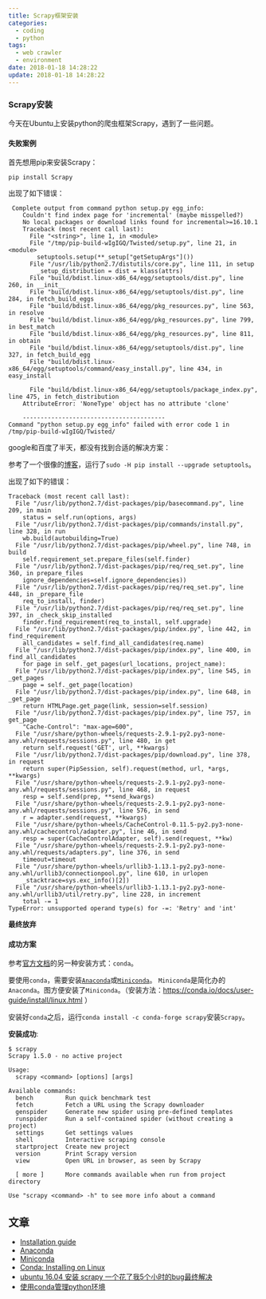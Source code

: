 ```yaml
---
title: Scrapy框架安装
categories:
  - coding
  - python
tags:
  - web crawler
  - environment
date: 2018-01-18 14:28:22
update: 2018-01-18 14:28:22
---
```


### Scrapy安装
今天在Ubuntu上安装python的爬虫框架Scrapy，遇到了一些问题。

#### 失败案例
首先想用pip来安装Scrapy：
```
pip install Scrapy
```

<!--more-->

出现了如下错误：
```
 Complete output from command python setup.py egg_info:
    Couldn't find index page for 'incremental' (maybe misspelled?)
    No local packages or download links found for incremental>=16.10.1
    Traceback (most recent call last):
      File "<string>", line 1, in <module>
      File "/tmp/pip-build-wIgIGQ/Twisted/setup.py", line 21, in <module>
        setuptools.setup(**_setup["getSetupArgs"]())
      File "/usr/lib/python2.7/distutils/core.py", line 111, in setup
        _setup_distribution = dist = klass(attrs)
      File "build/bdist.linux-x86_64/egg/setuptools/dist.py", line 260, in __init__
      File "build/bdist.linux-x86_64/egg/setuptools/dist.py", line 284, in fetch_build_eggs
      File "build/bdist.linux-x86_64/egg/pkg_resources.py", line 563, in resolve
      File "build/bdist.linux-x86_64/egg/pkg_resources.py", line 799, in best_match
      File "build/bdist.linux-x86_64/egg/pkg_resources.py", line 811, in obtain
      File "build/bdist.linux-x86_64/egg/setuptools/dist.py", line 327, in fetch_build_egg
      File "build/bdist.linux-x86_64/egg/setuptools/command/easy_install.py", line 434, in easy_install
    
      File "build/bdist.linux-x86_64/egg/setuptools/package_index.py", line 475, in fetch_distribution
    AttributeError: 'NoneType' object has no attribute 'clone'
    
    ----------------------------------------
Command "python setup.py egg_info" failed with error code 1 in /tmp/pip-build-wIgIGQ/Twisted/
```

google和百度了半天，都没有找到合适的解决方案：

参考了一个很像的[博客](https://www.cnblogs.com/hizf/p/7804711.html)，运行了`sudo -H pip install --upgrade setuptools`。

出现了如下的错误：
```
Traceback (most recent call last):
  File "/usr/lib/python2.7/dist-packages/pip/basecommand.py", line 209, in main
    status = self.run(options, args)
  File "/usr/lib/python2.7/dist-packages/pip/commands/install.py", line 328, in run
    wb.build(autobuilding=True)
  File "/usr/lib/python2.7/dist-packages/pip/wheel.py", line 748, in build
    self.requirement_set.prepare_files(self.finder)
  File "/usr/lib/python2.7/dist-packages/pip/req/req_set.py", line 360, in prepare_files
    ignore_dependencies=self.ignore_dependencies))
  File "/usr/lib/python2.7/dist-packages/pip/req/req_set.py", line 448, in _prepare_file
    req_to_install, finder)
  File "/usr/lib/python2.7/dist-packages/pip/req/req_set.py", line 397, in _check_skip_installed
    finder.find_requirement(req_to_install, self.upgrade)
  File "/usr/lib/python2.7/dist-packages/pip/index.py", line 442, in find_requirement
    all_candidates = self.find_all_candidates(req.name)
  File "/usr/lib/python2.7/dist-packages/pip/index.py", line 400, in find_all_candidates
    for page in self._get_pages(url_locations, project_name):
  File "/usr/lib/python2.7/dist-packages/pip/index.py", line 545, in _get_pages
    page = self._get_page(location)
  File "/usr/lib/python2.7/dist-packages/pip/index.py", line 648, in _get_page
    return HTMLPage.get_page(link, session=self.session)
  File "/usr/lib/python2.7/dist-packages/pip/index.py", line 757, in get_page
    "Cache-Control": "max-age=600",
  File "/usr/share/python-wheels/requests-2.9.1-py2.py3-none-any.whl/requests/sessions.py", line 480, in get
    return self.request('GET', url, **kwargs)
  File "/usr/lib/python2.7/dist-packages/pip/download.py", line 378, in request
    return super(PipSession, self).request(method, url, *args, **kwargs)
  File "/usr/share/python-wheels/requests-2.9.1-py2.py3-none-any.whl/requests/sessions.py", line 468, in request
    resp = self.send(prep, **send_kwargs)
  File "/usr/share/python-wheels/requests-2.9.1-py2.py3-none-any.whl/requests/sessions.py", line 576, in send
    r = adapter.send(request, **kwargs)
  File "/usr/share/python-wheels/CacheControl-0.11.5-py2.py3-none-any.whl/cachecontrol/adapter.py", line 46, in send
    resp = super(CacheControlAdapter, self).send(request, **kw)
  File "/usr/share/python-wheels/requests-2.9.1-py2.py3-none-any.whl/requests/adapters.py", line 376, in send
    timeout=timeout
  File "/usr/share/python-wheels/urllib3-1.13.1-py2.py3-none-any.whl/urllib3/connectionpool.py", line 610, in urlopen
    _stacktrace=sys.exc_info()[2])
  File "/usr/share/python-wheels/urllib3-1.13.1-py2.py3-none-any.whl/urllib3/util/retry.py", line 228, in increment
    total -= 1
TypeError: unsupported operand type(s) for -=: 'Retry' and 'int'
```

**最终放弃**

#### 成功方案

参考[官方文档](https://doc.scrapy.org/en/latest/intro/install.html)的另一种安装方式：`conda`。

要使用`conda`，需要安装[`Anaconda`](https://docs.anaconda.com/anaconda/)或[`Miniconda`](https://conda.io/docs/user-guide/install/index.html)。
`Miniconda`是简化办的`Anaconda`。图方便安装了`Miniconda`。（安装方法：https://conda.io/docs/user-guide/install/linux.html ）

安装好`conda`之后，运行`conda install -c conda-forge scrapy`安装`Scrapy`。

**安装成功**:
```
$ scrapy
Scrapy 1.5.0 - no active project

Usage:
  scrapy <command> [options] [args]

Available commands:
  bench         Run quick benchmark test
  fetch         Fetch a URL using the Scrapy downloader
  genspider     Generate new spider using pre-defined templates
  runspider     Run a self-contained spider (without creating a project)
  settings      Get settings values
  shell         Interactive scraping console
  startproject  Create new project
  version       Print Scrapy version
  view          Open URL in browser, as seen by Scrapy

  [ more ]      More commands available when run from project directory

Use "scrapy <command> -h" to see more info about a command
```

## 文章
- [Installation guide](https://doc.scrapy.org/en/latest/intro/install.html)
- [Anaconda](https://docs.anaconda.com/anaconda/)
- [Miniconda](https://conda.io/docs/user-guide/install/index.html)
- [Conda: Installing on Linux](https://conda.io/docs/user-guide/install/linux.html)
- [ubuntu 16.04 安装 scrapy 一个花了我5个小时的bug最终解决](https://www.cnblogs.com/hizf/p/7804711.html)
- [使用conda管理python环境](https://zhuanlan.zhihu.com/p/22678445)